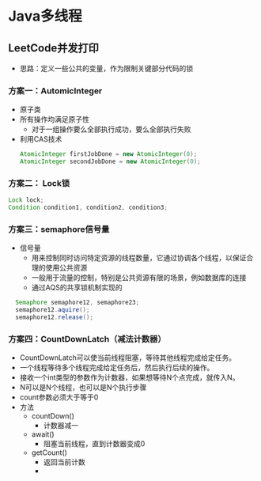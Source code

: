 # Java多线程

## LeetCode并发打印

- 思路：定义一些公共的变量，作为限制关键部分代码的锁

### 方案一：AutomicInteger
- 原子类
- 所有操作均满足原子性
  - 对于一组操作要么全部执行成功，要么全部执行失败
- 利用CAS技术
  ```java
  AtomicInteger firstJobDone = new AtomicInteger(0);
  AtomicInteger secondJobDone = new AtomicInteger(0);
  ```
### 方案二： Lock锁

```java
Lock lock;
Condition condition1, condition2, condition3;
```

### 方案三：semaphore信号量

- 信号量
  - 用来控制同时访问特定资源的线程数量，它通过协调各个线程，以保证合理的使用公共资源
  - 一般用于流量的控制，特别是公共资源有限的场景，例如数据库的连接
  - 通过AQS的共享锁机制实现的

```java
  Semaphore semaphore12, semaphore23;
  semaphore12.aquire();
  semaphore12.release();
```

### 方案四：CountDownLatch（减法计数器）

- CountDownLatch可以使当前线程阻塞，等待其他线程完成给定任务。
- 一个线程等待多个线程完成给定任务后，然后执行后续的操作。
- 接收一个int类型的参数作为计数器，如果想等待N个点完成，就传入N。
- N可以是N个线程，也可以是N个执行步骤
- count参数必须大于等于0
- 方法
  - countDown()
    - 计数器减一
  - await()
    - 阻塞当前线程，直到计数器变成0
  - getCount()
    - 返回当前计数
    - 




